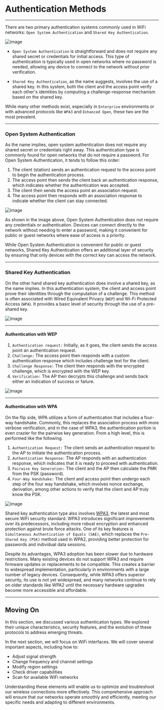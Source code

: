
<h1>Authentication Methods</h1>
<hr/>
<p>There are two primary authentication systems commonly used in WiFi networks: <code>Open System Authentication</code> and <code>Shared Key Authentication</code>.</p>
<p><img alt="image" src="https://academy.hackthebox.com/storage/modules/222/Auth_Methods/auth_methods_.png"/></p>
<ul>
<li>
<p><code>Open System Authentication</code> is straightforward and does not require any shared secret or credentials for initial access. This type of authentication is typically used in open networks where no password is needed, allowing any device to connect to the network without prior verification.</p>
</li>
<li>
<p><code>Shared Key Authentication</code>, as the name suggests, involves the use of a shared key. In this system, both the client and the access point verify each other's identities by computing a challenge-response mechanism based on the shared key.</p>
</li>
</ul>
<p>While many other methods exist, especially in <code>Enterprise</code> environments or with advanced protocols like <code>WPA3</code> and <code>Enhanced Open</code>, these two are the most prevalent.</p>
<hr/>
<h3>Open System Authentication</h3>
<p>As the name implies, open system authentication does not require any shared secret or credentials right away. This authentication type is commonly found for open networks that do not require a password. For Open System Authentication, it tends to follow this order:</p>
<ol>
<li>The client (station) sends an authentication request to the access point to begin the authentication process.</li>
<li>The access point then sends the client back an authentication response, which indicates whether the authentication was accepted.</li>
<li>The client then sends the access point an association request.</li>
<li>The access point then responds with an association response to indicate whether the client can stay connected.</li>
</ol>
<p><img alt="image" src="https://academy.hackthebox.com/storage/modules/222/Auth_Methods/Open_system.png"/></p>
<p>As shown in the image above, Open System Authentication does not require any credentials or authentication. Devices can connect directly to the network without needing to enter a password, making it convenient for public or guest networks where ease of access is a priority.</p>
<p>While Open System Authentication is convenient for public or guest networks, Shared Key Authentication offers an additional layer of security by ensuring that only devices with the correct key can access the network.</p>
<hr/>
<h3>Shared Key Authentication</h3>
<p>On the other hand shared key authentication does involve a shared key, as the name implies. In this authentication system, the client and access point prove their identities through the computation of a challenge. This method is often associated with  Wired Equivalent Privacy (<code>WEP</code>) and Wi-Fi Protected Access (<code>WPA</code>). It provides a basic level of security through the use of a pre-shared key.</p>
<p><img alt="image" src="https://academy.hackthebox.com/storage/modules/222/Auth_Methods/Shared_auth.png"/></p>
<hr/>
<h4>Authentication with WEP</h4>
<ol>
<li>
<code>Authentication request:</code> Initially, as it goes, the client sends the access point an authentication request.</li>
<li>
<code>Challenge:</code> The access point then responds with a custom authentication response which includes challenge text for the client.</li>
<li>
<code>Challenge Response:</code> The client then responds with the encrypted challenge, which is encrypted with the WEP key.</li>
<li>
<code>Verification:</code> The AP then decrypts this challenge and sends back either an indication of success or failure.</li>
</ol>
<p><img alt="image" src="https://academy.hackthebox.com/storage/modules/222/Auth_Methods/Wep_process.png"/></p>
<hr/>
<h4>Authentication with WPA</h4>
<p>On the flip side, WPA utilizes a form of authentication that includes a four-way handshake. Commonly, this replaces the association process with more verbose verification, and in the case of WPA3, the authentication portion is even crazier for the pairwise key generation. From a high level, this is performed like the following.</p>
<ol>
<li>
<code>Authentication Request:</code> The client sends an authentication request to the AP to initiate the authentication process.</li>
<li>
<code>Authentication Response:</code> The AP responds with an authentication response, which indicates that it is ready to proceed with authentication.</li>
<li>
<code>Pairwise Key Generation:</code> The client and the AP then calculate the PMK from the PSK (password).</li>
<li>
<code>Four-Way Handshake:</code> The client and access point then undergo each step of the four way handshake, which involves nonce exchange, derivation, among other actions to verify that the client and AP truly know the PSK.</li>
</ol>
<p><img alt="image" src="https://academy.hackthebox.com/storage/modules/222/Auth_Methods/Wpa_process.png"/></p>
<p>Shared key authentication type also involves <a href="https://documentation.meraki.com/MR/Wi-Fi_Basics_and_Best_Practices/WPA3_Encryption_and_Configuration_Guide">WPA3</a>, the latest and most secure WiFi security standard. WPA3 introduces significant improvements over its predecessors, including more robust encryption and enhanced protection against brute force attacks. One of its key features is <code>Simultaneous Authentication of Equals (SAE)</code>, which replaces the <code>Pre-Shared Key (PSK)</code> method used in WPA2, providing better protection for passwords and individual data sessions.</p>
<p>Despite its advantages, WPA3 adoption has been slower due to hardware restrictions. Many existing devices do not support WPA3 and require firmware updates or replacements to be compatible. This creates a barrier to widespread implementation, particularly in environments with a large number of legacy devices. Consequently, while WPA3 offers superior security, its use is not yet widespread, and many networks continue to rely on older standards like WPA2 until the necessary hardware upgrades become more accessible and affordable.</p>
<hr/>
<h2>Moving On</h2>
<p>In this section, we discussed various authentication types. We explored their unique characteristics, security features, and the evolution of these protocols to address emerging threats.</p>
<p>In the next section, we will focus on WiFi interfaces. We will cover several important aspects, including how to:</p>
<ul>
<li>Adjust signal strength</li>
<li>Change frequency and channel settings</li>
<li>Modify region settings</li>
<li>Check driver capabilities</li>
<li>Scan for available WiFi networks</li>
</ul>
<p>Understanding these elements will enable us to optimize and troubleshoot our wireless connections more effectively. This comprehensive approach will ensure that our networks operate smoothly and efficiently, meeting our specific needs and adapting to different environments.</p>
